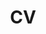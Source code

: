 ---
layout: cv
permalink: /cv/
title: CV
nav: false
nav_order: 4
cv_pdf: Halima_Bouzidi_CV.pdf
toc:
  sidebar: left
---